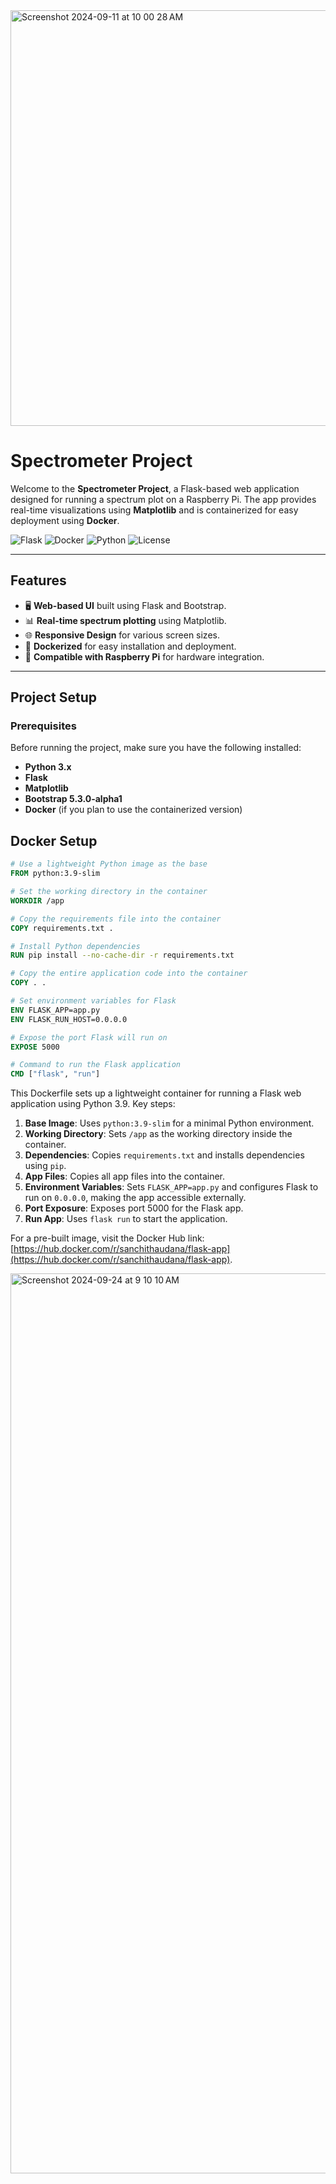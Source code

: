 
<img width="665" alt="Screenshot 2024-09-11 at 10 00 28 AM" src="https://github.com/user-attachments/assets/065d73dd-c3ae-4dcc-94ab-e29e6e7d0f93">

# **Spectrometer Project**

Welcome to the **Spectrometer Project**, a Flask-based web application designed for running a spectrum plot on a Raspberry Pi. The app provides real-time visualizations using **Matplotlib** and is containerized for easy deployment using **Docker**.

![Flask](https://img.shields.io/badge/Flask-v2.0-blue)
![Docker](https://img.shields.io/badge/Docker-ready-brightgreen)
![Python](https://img.shields.io/badge/Python-3.9-blue)
![License](https://img.shields.io/badge/License-MIT-lightgrey)

---

## **Features**

- 🖥 **Web-based UI** built using Flask and Bootstrap.
- 📊 **Real-time spectrum plotting** using Matplotlib.
- 🌐 **Responsive Design** for various screen sizes.
- 🚢 **Dockerized** for easy installation and deployment.
- 🔧 **Compatible with Raspberry Pi** for hardware integration.

---

## **Project Setup**

### **Prerequisites**

Before running the project, make sure you have the following installed:

- **Python 3.x**
- **Flask**
- **Matplotlib**
- **Bootstrap 5.3.0-alpha1**
- **Docker** (if you plan to use the containerized version)

## **Docker Setup**

```Dockerfile
# Use a lightweight Python image as the base
FROM python:3.9-slim

# Set the working directory in the container
WORKDIR /app

# Copy the requirements file into the container
COPY requirements.txt .

# Install Python dependencies
RUN pip install --no-cache-dir -r requirements.txt

# Copy the entire application code into the container
COPY . .

# Set environment variables for Flask
ENV FLASK_APP=app.py
ENV FLASK_RUN_HOST=0.0.0.0

# Expose the port Flask will run on
EXPOSE 5000

# Command to run the Flask application
CMD ["flask", "run"]
```

This Dockerfile sets up a lightweight container for running a Flask web application using Python 3.9. Key steps:

1. **Base Image**: Uses `python:3.9-slim` for a minimal Python environment.
2. **Working Directory**: Sets `/app` as the working directory inside the container.
3. **Dependencies**: Copies `requirements.txt` and installs dependencies using `pip`.
4. **App Files**: Copies all app files into the container.
5. **Environment Variables**: Sets `FLASK_APP=app.py` and configures Flask to run on `0.0.0.0`, making the app accessible externally.
6. **Port Exposure**: Exposes port 5000 for the Flask app.
7. **Run App**: Uses `flask run` to start the application.

For a pre-built image, visit the Docker Hub link:  
[https://hub.docker.com/r/sanchithaudana/flask-app](https://hub.docker.com/r/sanchithaudana/flask-app).

<img width="1440" alt="Screenshot 2024-09-24 at 9 10 10 AM" src="https://github.com/user-attachments/assets/0cbd4f22-67b5-442f-a430-28374ca2617f">

